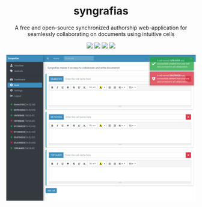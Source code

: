 <h1 align="center">syngrafias</h1>
<p align="center">A free and open-source synchronized authorship web-application for seamlessly collaborating on documents using intuitive cells</p>

<p align="center">
    <img src="https://img.shields.io/github/issues/t0xic0der/syngrafias?style=flat-square&logo=appveyor&color=teal">
    <img src="https://img.shields.io/github/forks/t0xic0der/syngrafias?style=flat-square&logo=appveyor&color=teal">
    <img src="https://img.shields.io/github/stars/t0xic0der/syngrafias?style=flat-square&logo=appveyor&color=teal">
    <img src="https://img.shields.io/github/license/t0xic0der/syngrafias?style=flat-square&logo=appveyor&color=teal">
</p>

![](pictures/syncpics.png)